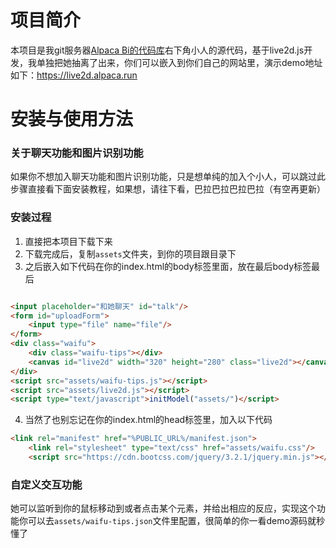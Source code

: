 

# 项目简介
本项目是我git服务器[Alpaca Bi的代码库](https://git.alpaca.run)右下角小人的源代码，基于live2d.js开发，我单独把她抽离了出来，你们可以嵌入到你们自己的网站里，演示demo地址如下：https://live2d.alpaca.run

# 安装与使用方法

### 关于聊天功能和图片识别功能
如果你不想加入聊天功能和图片识别功能，只是想单纯的加入个小人，可以跳过此步骤直接看下面安装教程，如果想，请往下看，巴拉巴拉巴拉巴拉（有空再更新）


### 安装过程
1. 直接把本项目下载下来
2. 下载完成后，复制`assets`文件夹，到你的项目跟目录下
3. 之后嵌入如下代码在你的index.html的body标签里面，放在最后body标签最后
```html

<input placeholder="和她聊天" id="talk"/>
<form id="uploadForm">
    <input type="file" name="file"/>
</form>
<div class="waifu">
    <div class="waifu-tips"></div>
    <canvas id="live2d" width="320" height="280" class="live2d"></canvas>
</div>
<script src="assets/waifu-tips.js"></script>
<script src="assets/live2d.js"></script>
<script type="text/javascript">initModel("assets/")</script>
```
4. 当然了也别忘记在你的index.html的head标签里，加入以下代码

```html
<link rel="manifest" href="%PUBLIC_URL%/manifest.json">
    <link rel="stylesheet" type="text/css" href="assets/waifu.css"/>
    <script src="https://cdn.bootcss.com/jquery/3.2.1/jquery.min.js"></script>
```

### 自定义交互功能
她可以监听到你的鼠标移动到或者点击某个元素，并给出相应的反应，实现这个功能你可以去`assets/waifu-tips.json`文件里配置，很简单的你一看demo源码就秒懂了